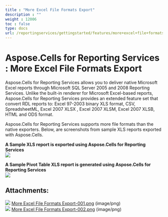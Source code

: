 ```yaml
---
title : "More Excel File Formats Export" 
description : "" 
weight : 12006 
toc : false
type: docs
url: /reportingservices/gettingstarted/features/more+excel+file+formats+export/
---
```


# Aspose.Cells for Reporting Services : More Excel File Formats Export


Aspose.Cells for Reporting Services allows you to deliver native Microsoft Excel reports through Microsoft SQL Server 2005 and 2008 Reporting Services. Unlike the built-in renderer for Microsoft Excel-based reports, Aspose.Cells for Reporting Services provides an extended feature set that convert RDL reports to: Excel 97-2003 binary XLS format, CSV, SpreadsheetML, Excel 2007 XLSX , Excel 2007 XLSM, Excel 2007 XLSB, HTML and ODS format.  

Aspose.Cells for Reporting Services supports more file formats than the native exporters. Below, are screenshots from sample XLS reports exported with Aspose.Cells.

**A Sample XLS report is exported using Aspose.Cells for Reporting Services**  
![](https://docs2.aspose.com/cells/reportingservices/attachments/6094896/6193557.png)

**A Sample Pivot Table XLS report is generated using Aspose.Cells for Reporting Services**  
![](https://docs2.aspose.com/cells/reportingservices/attachments/6094896/6193556.png)

## Attachments:

![](https://docs2.aspose.com/cells/reportingservices/images/icons/bullet_blue.gif) [More Excel File Formats Export-001.png](https://docs2.aspose.com/cells/reportingservices/attachments/6094896/6193557.png) (image/png)  
![](https://docs2.aspose.com/cells/reportingservices/images/icons/bullet_blue.gif) [More Excel File Formats Export-002.png](https://docs2.aspose.com/cells/reportingservices/attachments/6094896/6193556.png) (image/png)  


